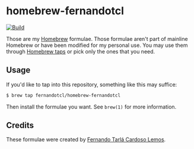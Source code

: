 # homebrew-fernandotcl

[![Build](https://github.com/fernandotcl/homebrew-fernandotcl/workflows/Build/badge.svg)][GitHub Actions]

Those are my [Homebrew][] formulae. Those formulae aren't part of mainline Homebrew or have been modified for my personal use. You may use them through [Homebrew taps][taps] or pick only the ones that you need.

[GitHub Actions]: https://github.com/fernandotcl/homebrew-fernandotcl/actions?query=workflow%3ABuild
[Homebrew]: http://mxcl.github.com/homebrew/
[taps]: https://github.com/mxcl/homebrew/wiki/Homebrew-0.9

## Usage

If you'd like to tap into this repository, something like this may suffice:

```sh
$ brew tap fernandotcl/homebrew-fernandotcl
```

Then install the formulae you want. See `brew(1)` for more information.

## Credits

These formulae were created by [Fernando Tarlá Cardoso Lemos][fernando].

[fernando]: mailto:fernandotcl@gmail.com
